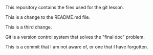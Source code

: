 
This repository contains the files used for the git lesson.

This is a change to the README.md file.

This is a third change.

Git is a version control system that solves the "final doc" problem.

This is a commit that I am not aware of, or one that I have forgotten.
 